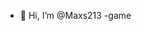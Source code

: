 - 👋 Hi, I’m @Maxs213
-game


<!---
Maxs213/Maxs213 is a ✨ special ✨ repository because its `README.md` (this file) appears on your GitHub profile.
You can click the Preview link to take a look at your changes.
--->
